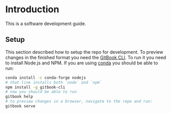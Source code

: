 # Introduction

This is a software development guide.

## Setup

This section described how to setup the repo for development. To preview changes in the finished format you need the [GitBook CLI][gb-cli-repo]. To run it you need to install Node.js and NPM. If you are using [conda][conda] you should be able to run:

```bash
conda install -c conda-forge nodejs
# that line installs both `node` and `npm`
npm install -g gitbook-cli
# now you should be able to run
gitbook help
# to preview changes in a browser, navigate to the repo and run:
gitbook serve
```

[gb-cli-repo]: https://github.com/GitbookIO/gitbook-cli
[conda]: https://conda.io/docs/
